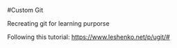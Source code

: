 #Custom Git

Recreating git for learning purporse

Following this tutorial: https://www.leshenko.net/p/ugit/#
